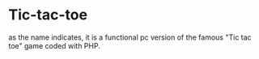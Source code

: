 # Tic-tac-toe
as the name indicates, it is a functional pc version of the famous "Tic tac toe" game coded with PHP.
